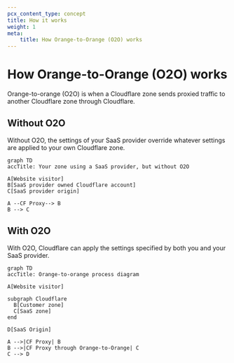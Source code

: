 ```yaml
---
pcx_content_type: concept
title: How it works
weight: 1
meta:
    title: How Orange-to-Orange (O2O) works
---
```


# How Orange-to-Orange (O2O) works

Orange-to-orange (O2O) is when a Cloudflare zone sends proxied traffic to another Cloudflare zone through Cloudflare.

## Without O2O

Without O2O, the settings of your SaaS provider override whatever settings are applied to your own Cloudflare zone.

```mermaid
graph TD
accTitle: Your zone using a SaaS provider, but without O2O

A[Website visitor]
B[SaaS provider owned Cloudflare account]
C[SaaS provider origin]

A --CF Proxy--> B
B --> C
```

## With O2O

With O2O, Cloudflare can apply the settings specified by both you and your SaaS provider.

```mermaid
graph TD
accTitle: Orange-to-orange process diagram

A[Website visitor]

subgraph Cloudflare
  B[Customer zone]
  C[SaaS zone]
end

D[SaaS Origin]

A -->|CF Proxy| B
B -->|CF Proxy through Orange-to-Orange| C
C --> D
```